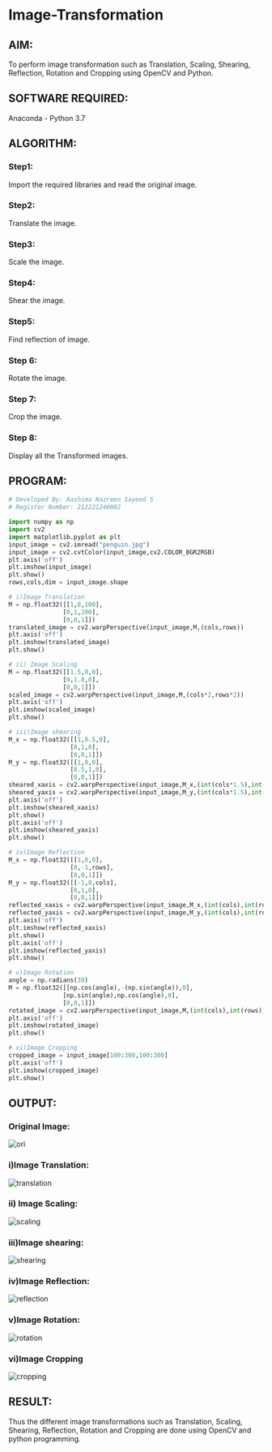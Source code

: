 # Image-Transformation
## AIM:
To perform image transformation such as Translation, Scaling, Shearing, Reflection, Rotation and Cropping using OpenCV and Python.

## SOFTWARE REQUIRED:
Anaconda - Python 3.7

## ALGORITHM:
### Step1:
Import the required libraries and read the original image.

### Step2:
Translate the image.

### Step3:
Scale the image.

### Step4:
Shear the image.

### Step5:
Find reflection of image.

### Step 6:
Rotate the image.

### Step 7:
Crop the image.

### Step 8:
Display all the Transformed images.

## PROGRAM:
```python
# Developed By: Aashima Nazreen Sayeed S
# Register Number: 212221240002

import numpy as np
import cv2
import matplotlib.pyplot as plt
input_image = cv2.imread("penguin.jpg")
input_image = cv2.cvtColor(input_image,cv2.COLOR_BGR2RGB)
plt.axis('off')
plt.imshow(input_image)
plt.show()
rows,cols,dim = input_image.shape

# i)Image Translation
M = np.float32([[1,0,100],
               [0,1,200],
               [0,0,1]])
translated_image = cv2.warpPerspective(input_image,M,(cols,rows))
plt.axis('off')
plt.imshow(translated_image)
plt.show()

# ii) Image Scaling
M = np.float32([[1.5,0,0],
               [0,1.8,0],
               [0,0,1]])
scaled_image = cv2.warpPerspective(input_image,M,(cols*2,rows*2))
plt.axis('off')
plt.imshow(scaled_image)
plt.show()

# iii)Image shearing
M_x = np.float32([[1,0.5,0],
                 [0,1,0],
                 [0,0,1]])
M_y = np.float32([[1,0,0],
                 [0.5,1,0],
                 [0,0,1]])
sheared_xaxis = cv2.warpPerspective(input_image,M_x,(int(cols*1.5),int(rows*1.5)))
sheared_yaxis = cv2.warpPerspective(input_image,M_y,(int(cols*1.5),int(rows*1.5)))
plt.axis('off')
plt.imshow(sheared_xaxis)
plt.show()
plt.axis('off')
plt.imshow(sheared_yaxis)
plt.show()

# iv)Image Reflection
M_x = np.float32([[1,0,0],
                 [0,-1,rows],
                 [0,0,1]])
M_y = np.float32([[-1,0,cols],
                 [0,1,0],
                 [0,0,1]])
reflected_xaxis = cv2.warpPerspective(input_image,M_x,(int(cols),int(rows)))
reflected_yaxis = cv2.warpPerspective(input_image,M_y,(int(cols),int(rows)))
plt.axis('off')
plt.imshow(reflected_xaxis)
plt.show()
plt.axis('off')
plt.imshow(reflected_yaxis)
plt.show()

# v)Image Rotation
angle = np.radians(30)
M = np.float32([[np.cos(angle),-(np.sin(angle)),0],
               [np.sin(angle),np.cos(angle),0],
               [0,0,1]])
rotated_image = cv2.warpPerspective(input_image,M,(int(cols),int(rows)))
plt.axis('off')
plt.imshow(rotated_image)
plt.show()

# vi)Image Cropping
cropped_image = input_image[100:300,100:300]
plt.axis('off')
plt.imshow(cropped_image)
plt.show()

```
## OUTPUT:
### Original Image: 
![ori](https://user-images.githubusercontent.com/93427086/165988186-c3d11058-2c17-48c7-8925-bd2de2439271.png)
<br>

### i)Image Translation:
![translation](https://user-images.githubusercontent.com/93427086/165988202-f0ded418-8939-4484-a32d-f81a8dab4c0f.png)
<br>

### ii) Image Scaling:
![scaling](https://user-images.githubusercontent.com/93427086/165988219-586780ca-e2a3-4006-be9f-3d2d7f8d6df2.png)
<br>

### iii)Image shearing:
![shearing](https://user-images.githubusercontent.com/93427086/165988235-7f00eff1-9655-40b8-aab6-9dcf6501a890.png)
<br>


### iv)Image Reflection:
![reflection](https://user-images.githubusercontent.com/93427086/165988261-7149212d-d11f-453a-b90c-b1f38d9bd7c7.png)
<br>

### v)Image Rotation:
![rotation](https://user-images.githubusercontent.com/93427086/165988286-62aa933f-995a-472b-9346-0c21eb007b8f.png)
<br>

### vi)Image Cropping
![cropping](https://user-images.githubusercontent.com/93427086/165988299-49874069-825c-4032-ab97-4bcdea922d04.png)
<br>


## RESULT: 
Thus the different image transformations such as Translation, Scaling, Shearing, Reflection, Rotation and Cropping are done using OpenCV and python programming.
